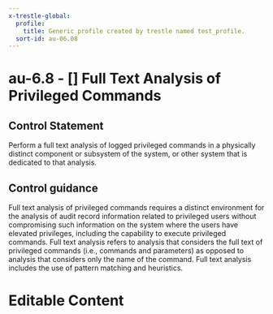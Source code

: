 ```yaml
---
x-trestle-global:
  profile:
    title: Generic profile created by trestle named test_profile.
  sort-id: au-06.08
---
```


# au-6.8 - \[\] Full Text Analysis of Privileged Commands

## Control Statement

Perform a full text analysis of logged privileged commands in a physically distinct component or subsystem of the system, or other system that is dedicated to that analysis.

## Control guidance

Full text analysis of privileged commands requires a distinct environment for the analysis of audit record information related to privileged users without compromising such information on the system where the users have elevated privileges, including the capability to execute privileged commands. Full text analysis refers to analysis that considers the full text of privileged commands (i.e., commands and parameters) as opposed to analysis that considers only the name of the command. Full text analysis includes the use of pattern matching and heuristics.

# Editable Content

<!-- Make additions and edits below -->
<!-- The above represents the contents of the control as received by the profile, prior to additions. -->
<!-- If the profile makes additions to the control, they will appear below. -->
<!-- The above markdown may not be edited but you may edit the content below, and/or introduce new additions to be made by the profile. -->
<!-- If there is a yaml header at the top, parameter values may be edited. Use --set-parameters to incorporate the changes during assembly. -->
<!-- The content here will then replace what is in the profile for this control, after running profile-assemble. -->
<!-- The current profile has no added parts for this control, but you may add new ones here. -->
<!-- Each addition must have a heading either of the form ## Control my_addition_name -->
<!-- or ## Part a. (where the a. refers to one of the control statement labels.) -->
<!-- "## Control" parts are new parts added after the statement part. -->
<!-- "## Part" parts are new parts added into the top-level statement part with that label. -->
<!-- Subparts may be added with nested hash levels of the form ### My Subpart Name -->
<!-- underneath the parent ## Control or ## Part being added -->
<!-- See https://ibm.github.io/compliance-trestle/tutorials/ssp_profile_catalog_authoring/ssp_profile_catalog_authoring for guidance. -->
